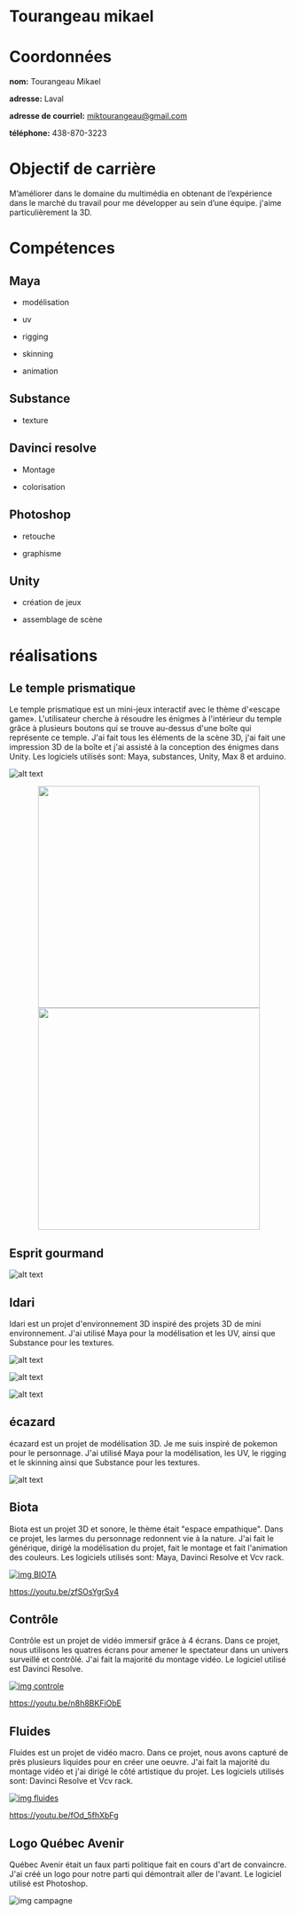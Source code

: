 # Tourangeau mikael

# Coordonnées

**nom:** Tourangeau Mikael

**adresse:** Laval

**adresse de courriel:** miktourangeau@gmail.com

**téléphone:** 438-870-3223

# Objectif de carrière

M’améliorer dans le domaine du multimédia en obtenant de l’expérience dans le marché du travail pour me développer au sein d’une équipe. j'aime particulièrement la 3D.

# Compétences

## Maya 

- modélisation

- uv

- rigging

- skinning

- animation

## Substance

- texture

## Davinci resolve

- Montage

- colorisation

## Photoshop

- retouche

- graphisme

## Unity

- création de jeux

- assemblage de scène


# réalisations

## Le temple prismatique

Le temple prismatique est un mini-jeux interactif avec le thème d'«escape game». L'utilisateur cherche à résoudre les énigmes à l'intérieur du temple grâce à plusieurs boutons qui se trouve au-dessus d'une boîte qui représente ce temple. J'ai fait tous les éléments de la scène 3D, j'ai fait une impression 3D de la boîte et j'ai assisté à la conception des énigmes dans Unity. Les logiciels utilisés sont: Maya, substances, Unity, Max 8 et arduino.

![alt text](media/img/rendu_temple.jpg)
<p align="center">
<img align="center" src='media/img/boite_2.jpg' width='400'>

<img align="center" src='media/img/boite_1.jpg' width='400'>
</p>

## Esprit gourmand

![alt text](media/img/cuisine.jpg)




## Idari

 Idari est un projet d'environnement 3D inspiré des projets 3D de mini environnement. J'ai utilisé Maya pour la modélisation et les UV, ainsi que Substance pour les textures.

![alt text](media/img/rendu_1.png)

![alt text](media/img/rendu_2.jpg)

![alt text](media/img/etape.PNG)

## écazard

écazard est un projet de modélisation 3D. Je me suis inspiré de pokemon pour le personnage. J'ai utilisé Maya pour la modélisation, les UV, le rigging et le skinning ainsi que Substance pour les textures.

![alt text](media/img/ecazard.jpg)

## Biota

Biota est un projet 3D et sonore, le thème était "espace empathique". Dans ce projet, les larmes du personnage redonnent vie à la nature. J'ai fait le générique, dirigé la modélisation du projet, fait le montage et fait l'animation des couleurs. Les logiciels utilisés sont: Maya, Davinci Resolve et Vcv rack.

[![img BIOTA](media/img/biota.PNG)](https://youtu.be/zfSOsYgrSy4)

https://youtu.be/zfSOsYgrSy4

## Contrôle

Contrôle est un projet de vidéo immersif grâce à 4 écrans. Dans ce projet, nous utilisons les quatres écrans pour amener le spectateur dans un univers surveillé et contrôlé. J'ai fait la majorité du montage vidéo. Le logiciel utilisé est Davinci Resolve.

[![img controle](media/img/controle.PNG)](https://youtu.be/n8h8BKFiObE)

https://youtu.be/n8h8BKFiObE

## Fluides

Fluides est un projet de vidéo macro. Dans ce projet, nous avons capturé de près plusieurs liquides pour en créer une oeuvre. J'ai fait la majorité du montage vidéo et j'ai dirigé le côté artistique du projet. Les logiciels utilisés sont: Davinci Resolve et Vcv rack.

[![img fluides](media/img/fluides.PNG)](https://youtu.be/fOd_5fhXbFg)

https://youtu.be/fOd_5fhXbFg

## Logo Québec Avenir

Québec Avenir était un faux parti politique fait en cours d'art de convaincre. J'ai créé un logo pour notre parti qui démontrait aller de l'avant. Le logiciel utilisé est Photoshop.

![img campagne](media/img/bleue.png)






